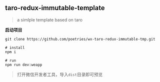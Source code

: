 taro-redux-immutable-template
---

> a simlple template based on taro

**启动项目**

```npm
git clone https://github.com/poetries/wx-taro-redux-immutable-tmp.git

# install
npm i 

# run 
npm run dev:weapp
```

> 打开微信开发者工具，导入`dist`目录即可预览